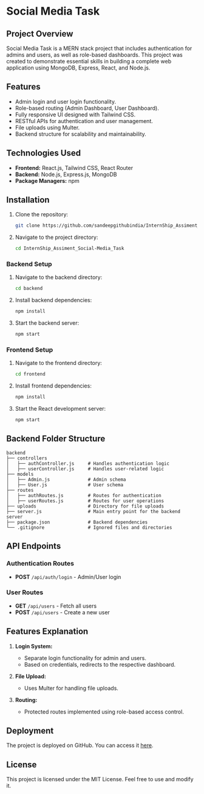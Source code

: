 # Social Media Task

## Project Overview
Social Media Task is a MERN stack project that includes authentication for admins and users, as well as role-based dashboards. This project was created to demonstrate essential skills in building a complete web application using MongoDB, Express, React, and Node.js.

## Features
- Admin login and user login functionality.
- Role-based routing (Admin Dashboard, User Dashboard).
- Fully responsive UI designed with Tailwind CSS.
- RESTful APIs for authentication and user management.
- File uploads using Multer.
- Backend structure for scalability and maintainability.

## Technologies Used
- **Frontend:** React.js, Tailwind CSS, React Router
- **Backend:** Node.js, Express.js, MongoDB
- **Package Managers:** npm

## Installation
1. Clone the repository:
   ```bash
   git clone https://github.com/sandeepgithubindia/InternShip_Assiment_Social-Media_Task.git
   ```
2. Navigate to the project directory:
   ```bash
   cd InternShip_Assiment_Social-Media_Task
   ```

### Backend Setup
1. Navigate to the backend directory:
   ```bash
   cd backend
   ```
2. Install backend dependencies:
   ```bash
   npm install
   ```
3. Start the backend server:
   ```bash
   npm start
   ```

### Frontend Setup
1. Navigate to the frontend directory:
   ```bash
   cd frontend
   ```
2. Install frontend dependencies:
   ```bash
   npm install
   ```
3. Start the React development server:
   ```bash
   npm start
   ```

## Backend Folder Structure
```
backend
├── controllers
│   ├── authController.js     # Handles authentication logic
│   ├── userController.js     # Handles user-related logic
├── models
│   ├── Admin.js              # Admin schema
│   ├── User.js               # User schema
├── routes
│   ├── authRoutes.js         # Routes for authentication
│   ├── userRoutes.js         # Routes for user operations
├── uploads                   # Directory for file uploads
├── server.js                 # Main entry point for the backend server
├── package.json              # Backend dependencies
└── .gitignore                # Ignored files and directories
```

## API Endpoints
### Authentication Routes
- **POST** `/api/auth/login` - Admin/User login

### User Routes
- **GET** `/api/users` - Fetch all users
- **POST** `/api/users` - Create a new user

## Features Explanation
1. **Login System:**
   - Separate login functionality for admin and users.
   - Based on credentials, redirects to the respective dashboard.

2. **File Upload:**
   - Uses Multer for handling file uploads.

3. **Routing:**
   - Protected routes implemented using role-based access control.

## Deployment
The project is deployed on GitHub. You can access it [here](https://github.com/sandeepgithubindia/InternShip_Assiment_Social-Media_Task).

## License
This project is licensed under the MIT License. Feel free to use and modify it.

